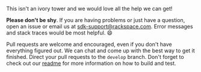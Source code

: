This isn't an ivory tower and we would love all the help we can get! 

**Please don't be shy**. If you are having problems or just have a question, open an issue or email us at 
sdk-support@rackspace.com. Error messages and stack traces would be most helpful. :smile:

Pull requests are welcome and encouraged, even if you don't have everything figured out. We can 
chat and come up with the best way to get it finished. Direct your pull requests to the `develop` branch. 
Don't forget to check out our [readme](README.md) for more information on how to build and test.

